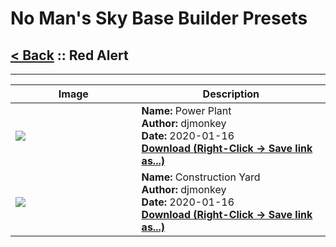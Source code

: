 # No Man's Sky Base Builder Presets  

## [< Back](https://charliebanks.github.io/nms-base-builder-presets/) :: Red Alert

___


<table cellpadding="10">
<thead>
    <tr>
        <th>Image</th>
        <th>Description</th>
    </tr>
</thead>
<tbody>
    <tr>
            <td width="40%"><img src="https://raw.githubusercontent.com/charliebanks/nms-base-builder-presets/master/images/Red Alert/djmonkey_PowerPlant.jpg"></td>
            <td valign="top" width="60%"><b>Name:</b> Power Plant <br /> <b>Author:</b> djmonkey <br /><b>Date:</b> 2020-01-16 <br /> <b><a href="https://raw.githubusercontent.com/charliebanks/nms-base-builder-presets/master/Red Alert/djmonkey_PowerPlant.json">Download (Right-Click -> Save link as...)</a></b></td>
        </tr><tr>
            <td width="40%"><img src="https://raw.githubusercontent.com/charliebanks/nms-base-builder-presets/master/images/Red Alert/djmonkey_ConstructionYard.jpg"></td>
            <td valign="top" width="60%"><b>Name:</b> Construction Yard <br /> <b>Author:</b> djmonkey <br /><b>Date:</b> 2020-01-16 <br /> <b><a href="https://raw.githubusercontent.com/charliebanks/nms-base-builder-presets/master/Red Alert/djmonkey_ConstructionYard.json">Download (Right-Click -> Save link as...)</a></b></td>
        </tr>
</tbody>
</table>
    